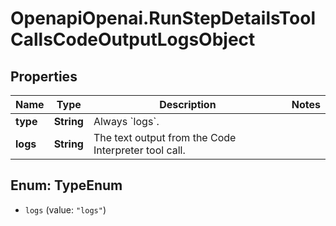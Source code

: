 # OpenapiOpenai.RunStepDetailsToolCallsCodeOutputLogsObject

## Properties

Name | Type | Description | Notes
------------ | ------------- | ------------- | -------------
**type** | **String** | Always &#x60;logs&#x60;. | 
**logs** | **String** | The text output from the Code Interpreter tool call. | 



## Enum: TypeEnum


* `logs` (value: `"logs"`)




